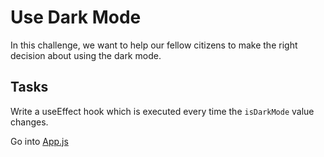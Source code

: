 # Use Dark Mode

In this challenge, we want to help our fellow citizens to make the right decision about using the dark mode.

## Tasks

Write a useEffect hook which is executed every time the `isDarkMode` value changes.

Go into [App.js](./src/App.js)
